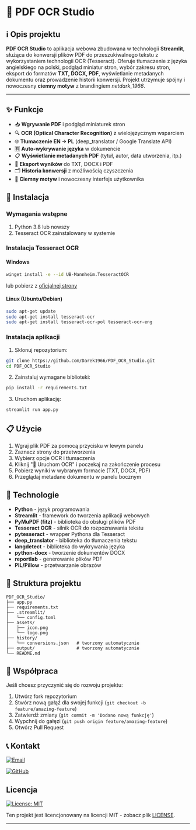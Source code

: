 # 📄 PDF OCR Studio

## ℹ️ Opis projektu

**PDF OCR Studio** to aplikacja webowa zbudowana w technologii **Streamlit**, służąca do konwersji plików PDF do przeszukiwalnego tekstu z wykorzystaniem technologii OCR (Tesseract). Oferuje tłumaczenie z języka angielskiego na polski, podgląd miniatur stron, wybór zakresu stron, eksport do formatów **TXT, DOCX, PDF**, wyświetlanie metadanych dokumentu oraz prowadzenie historii konwersji. Projekt utrzymuje spójny i nowoczesny **ciemny motyw** z brandingiem *netdark_1966*.

---

## ✨ Funkcje

- 📥 **Wgrywanie PDF** i podgląd miniaturek stron
- 🔍 **OCR (Optical Character Recognition)** z wielojęzycznym wsparciem
- 🌐 **Tłumaczenie EN → PL** (deep_translator / Google Translate API)
- 🈶 **Auto-wykrywanie języka** w dokumencie
- 📋 **Wyświetlanie metadanych PDF** (tytuł, autor, data utworzenia, itp.)
- 💾 **Eksport wyników** do TXT, DOCX i PDF
- 🗂 **Historia konwersji** z możliwością czyszczenia
- 🎨 **Ciemny motyw** i nowoczesny interfejs użytkownika

## 🔧 Instalacja

### Wymagania wstępne

1. Python 3.8 lub nowszy
2. Tesseract OCR zainstalowany w systemie

### Instalacja Tesseract OCR

#### Windows

```bash
winget install -e --id UB-Mannheim.TesseractOCR
```

lub pobierz z [oficjalnej strony](https://github.com/UB-Mannheim/tesseract/wiki)

#### Linux (Ubuntu/Debian)

```bash
sudo apt-get update
sudo apt-get install tesseract-ocr
sudo apt-get install tesseract-ocr-pol tesseract-ocr-eng
```

### Instalacja aplikacji

1. Sklonuj repozytorium:

```bash
git clone https://github.com/Darek1966/PDF_OCR_Studio.git
cd PDF_OCR_Studio
```

2. Zainstaluj wymagane biblioteki:

```bash
pip install -r requirements.txt
```

3. Uruchom aplikację:

```bash
streamlit run app.py
```

## 📋 Użycie

1. Wgraj plik PDF za pomocą przycisku w lewym panelu
2. Zaznacz strony do przetworzenia
3. Wybierz opcje OCR i tłumaczenia
4. Kliknij "🚀 Uruchom OCR" i poczekaj na zakończenie procesu
5. Pobierz wyniki w wybranym formacie (TXT, DOCX, PDF)
6. Przeglądaj metadane dokumentu w panelu bocznym

## 🧰 Technologie

* **Python** - język programowania
* **Streamlit** - framework do tworzenia aplikacji webowych
* **PyMuPDF (fitz)** - biblioteka do obsługi plików PDF
* **Tesseract OCR** - silnik OCR do rozpoznawania tekstu
* **pytesseract** - wrapper Pythona dla Tesseract
* **deep_translator** - biblioteka do tłumaczenia tekstu
* **langdetect** - biblioteka do wykrywania języka
* **python-docx** - tworzenie dokumentów DOCX
* **reportlab** - generowanie plików PDF
* **PIL/Pillow** - przetwarzanie obrazów

## 📁 Struktura projektu

```
PDF_OCR_Studio/
├── app.py
├── requirements.txt
├── .streamlit/
│   └── config.toml
├── assets/
│   ├── icon.png
│   └── logo.png
├── history/
│   └── conversions.json   # tworzony automatycznie
├── output/                # tworzony automatycznie
└── README.md
```

## 🤝 Współpraca

Jeśli chcesz przyczynić się do rozwoju projektu:

1. Utwórz fork repozytorium
2. Stwórz nową gałąź dla swojej funkcji (`git checkout -b feature/amazing-feature`)
3. Zatwierdź zmiany (`git commit -m 'Dodano nową funkcję'`)
4. Wypchnij do gałęzi (`git push origin feature/amazing-feature`)
5. Otwórz Pull Request


## 📞 Kontakt

[![Email](https://img.shields.io/badge/Email-Napisz%20do%20mnie-blue?style=for-the-badge&logo=gmail&logoColor=white)](mailto:netdark_1966@op.pl)

[![GitHub](https://img.shields.io/badge/GitHub-Darek1966-181717?style=for-the-badge&logo=github&logoColor=white)](https://github.com/Darek1966)

## Licencja
[![License: MIT](https://img.shields.io/badge/License-MIT-yellow.svg)](https://opensource.org/licenses/MIT)

Ten projekt jest licencjonowany na licencji MIT - zobacz plik [LICENSE](LICENSE).

---
